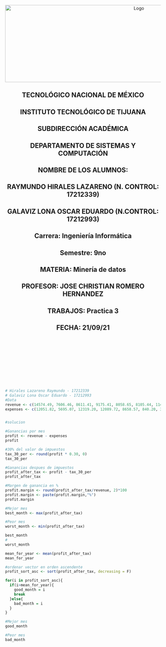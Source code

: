 
<p align="center">
    <img alt="Logo" src="https://www.tijuana.tecnm.mx/wp-content/uploads/2021/08/liston-de-logos-oficiales-educacion-tecnm-FEB-2021.jpg" width=850 height=250>
</p>

<H2><p align="Center">TECNOLÓGICO NACIONAL DE MÉXICO</p></H2>

<H2><p align="Center">INSTITUTO TECNOLÓGICO DE TIJUANA</p></H2>

<H2><p align="Center">SUBDIRECCIÓN ACADÉMICA</p></H2>

<H2><p align="Center">DEPARTAMENTO DE SISTEMAS Y COMPUTACIÓN</p></H2>

<H2><p align="Center">NOMBRE DE LOS ALUMNOS: </p></H2>

<H2><p align="Center">RAYMUNDO HIRALES LAZARENO (N. CONTROL: 17212339)</p></H2>

<H2><p align="Center">GALAVIZ LONA OSCAR EDUARDO (N.CONTROL: 17212993)</p></H2>

<H2><p align="Center">Carrera: Ingeniería Informática</p></H2>

<H2><p align="Center">Semestre: 9no </p></H2>

<H2><p align="Center">MATERIA: Minería de datos</p></H2>

<H2><p align="Center">PROFESOR: JOSE CHRISTIAN ROMERO HERNANDEZ</p></H2>

<H2><p align="Center">TRABAJOS: Practica 3</p></H2>

<H2><p align="Center">FECHA: 21/09/21</p></H2>

<br>
<br>
<br>
<br>
<br>
<br>
<br>
<br>

```R

# Hirales Lazareno Raymundo - 17212339
# Galaviz Lona Oscar Eduardo - 17212993
#Data 
revenue <- c(14574.49, 7606.46, 8611.41, 9175.41, 8058.65, 8105.44, 11496.28, 9766.09, 10305.32, 14379.96, 10713.97, 15433.50)
expenses <- c(12051.82, 5695.07, 12319.20, 12089.72, 8658.57, 840.20, 3285.73, 5821.12, 6976.93, 16618.61, 10054.37, 3803.96)


#solucion

#Ganancias por mes
profit <- revenue - expenses
profit

#30% del valor de impuestos
tax_30_per <- round(profit * 0.30, 0)
tax_30_per

#Ganancias despues de impuestos
profit_after_tax <- profit - tax_30_per
profit_after_tax

#Margen de ganancia en %
profit.margin <- round(profit_after_tax/revenue, 2)*100
profit.margin <- paste(profit.margin,"%")
profit.margin

#Mejor mes
best_month <- max(profit_after_tax) 

#Peor mes
worst_month <- min(profit_after_tax) 

best_month
#
worst_month

mean_for_year <- mean(profit_after_tax)
mean_for_year

#ordenar vector en orden ascendente
profit_sort_asc <- sort(profit_after_tax, decreasing = F)  

for(i in profit_sort_asc){
  if(i>mean_for_year){
    good_month = i
    break
  }else{
    bad_month = i
  }
}

#Mejor mes
good_month

#Peor mes
bad_month

```